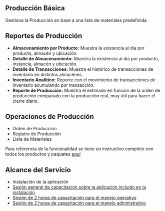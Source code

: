 ## Producción Básica
Gestiona la Producción en base a una lista de materiales predefinida.

## Reportes de Producción

- **Almacenamiento por Producto:** Muestra la existencia al día por producto, almacén y ubicación.
- **Detalle de Almacenamiento:** Muestra la existencia al día por producto, instancia, almacén y ubicación.
- **Detalle de Transacciones:** Muestra el histórico de transacciones de inventario en distintos almacénes.
- **Inventario Analítico:** Reporte con el movimiento de transacciones de inventario acumulando por transacción.
- **Reporte de Producción:** Muestra el estimado en función de la orden de producción comparado con la producción real, muy útil para hacer el cierre diario.

## Operaciones de Producción
- Orden de Producción
- Registro de Producción
- Lista de Materiales


Para referencia de la funcionalidad se tiene un instructivo completo con todos los productos y paquetes [aquí](https://docs.erpya.com/adempiere/production-management/index.html#gestion-de-produccion)

## Alcance del Servicio
- Instalación de la aplicación
- [Sesión general de capacitación sobre la aplicación incluído en la instalación](../learning/training-session.md)
- [Sesión de 2 horas de capacitación para el manejo operativo](../learning/training-session.md)
- [Sesión de 2 horas de capacitación para el manejo administrativo](../learning/training-session.md)
